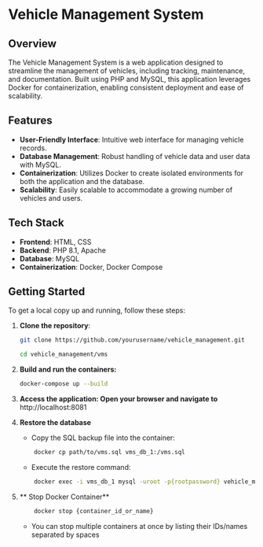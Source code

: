 # Vehicle Management System

## Overview

The Vehicle Management System is a web application designed to streamline the management of vehicles, including tracking, maintenance, and documentation. Built using PHP and MySQL, this application leverages Docker for containerization, enabling consistent deployment and ease of scalability.

## Features

- **User-Friendly Interface**: Intuitive web interface for managing vehicle records.
- **Database Management**: Robust handling of vehicle data and user data with MySQL.
- **Containerization**: Utilizes Docker to create isolated environments for both the application and the database.
- **Scalability**: Easily scalable to accommodate a growing number of vehicles and users.

## Tech Stack

- **Frontend**: HTML, CSS
- **Backend**: PHP 8.1, Apache
- **Database**: MySQL
- **Containerization**: Docker, Docker Compose

## Getting Started

To get a local copy up and running, follow these steps:

1. **Clone the repository**:
   ```bash
   git clone https://github.com/yourusername/vehicle_management.git
   ```
   ```bash
   cd vehicle_management/vms
    ```

2. **Build and run the containers:**
    ```bash
    docker-compose up --build
    ```

3. **Access the application: Open your browser and navigate to**
    http://localhost:8081

 4. **Restore the database**
    * Copy the SQL backup file into the container:
    ```bash
        docker cp path/to/vms.sql vms_db_1:/vms.sql
    ```
    * Execute the restore command:
    ```bash
        docker exec -i vms_db_1 mysql -uroot -p{rootpassword} vehicle_management < /vms.sql
    ```

5. ** Stop Docker Container**
    ```bash
        docker stop {container_id_or_name}
    ```
    * You can stop multiple containers at once by listing their IDs/names separated by spaces 





